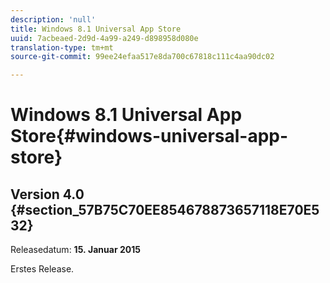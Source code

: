 ```yaml
---
description: 'null'
title: Windows 8.1 Universal App Store
uuid: 7acbeaed-2d9d-4a99-a249-d898958d080e
translation-type: tm+mt
source-git-commit: 99ee24efaa517e8da700c67818c111c4aa90dc02

---
```



# Windows 8.1 Universal App Store{#windows-universal-app-store}

## Version 4.0 {#section_57B75C70EE854678873657118E70E532}

Releasedatum: **15. Januar 2015**

Erstes Release.
